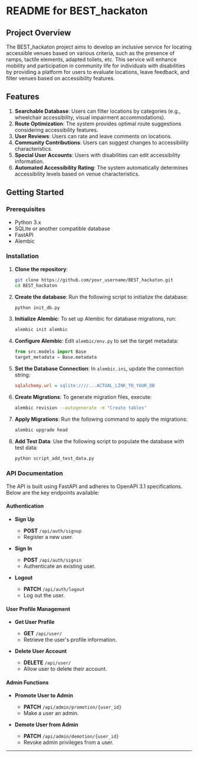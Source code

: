 # README for BEST_hackaton

## Project Overview

The BEST_hackaton project aims to develop an inclusive service for locating accessible venues based on various criteria, such as the presence of ramps, tactile elements, adapted toilets, etc. This service will enhance mobility and participation in community life for individuals with disabilities by providing a platform for users to evaluate locations, leave feedback, and filter venues based on accessibility features.

## Features

1. **Searchable Database**: Users can filter locations by categories (e.g., wheelchair accessibility, visual impairment accommodations).
2. **Route Optimization**: The system provides optimal route suggestions considering accessibility features.
3. **User Reviews**: Users can rate and leave comments on locations.
4. **Community Contributions**: Users can suggest changes to accessibility characteristics.
5. **Special User Accounts**: Users with disabilities can edit accessibility information.
6. **Automated Accessibility Rating**: The system automatically determines accessibility levels based on venue characteristics.

## Getting Started

### Prerequisites

- Python 3.x
- SQLite or another compatible database
- FastAPI
- Alembic

### Installation

1. **Clone the repository**:
    ```bash
    git clone https://github.com/your_username/BEST_hackaton.git
    cd BEST_hackaton
    ```

2. **Create the database**:
    Run the following script to initialize the database:
    ```bash
    python init_db.py
    ```

3. **Initialize Alembic**:
    To set up Alembic for database migrations, run:
    ```bash
    alembic init alembic
    ```

4. **Configure Alembic**:
    Edit `alembic/env.py` to set the target metadata:
    ```python
    from src.models import Base
    target_metadata = Base.metadata
    ```

5. **Set the Database Connection**:
    In `alembic.ini`, update the connection string:
    ```ini
    sqlalchemy.url = sqlite:////...ACTUAL_LINK_TO_YOUR_DB
    ```

6. **Create Migrations**:
    To generate migration files, execute:
    ```bash
    alembic revision --autogenerate -m "Create tables"
    ```

7. **Apply Migrations**:
    Run the following command to apply the migrations:
    ```bash
    alembic upgrade head
    ```

8. **Add Test Data**:
    Use the following script to populate the database with test data:
    ```bash
    python script_add_test_data.py
    ```

### API Documentation

The API is built using FastAPI and adheres to OpenAPI 3.1 specifications. Below are the key endpoints available:

#### Authentication

- **Sign Up**
    - **POST** `/api/auth/signup`
    - Register a new user.

- **Sign In**
    - **POST** `/api/auth/signin`
    - Authenticate an existing user.

- **Logout**
    - **PATCH** `/api/auth/logout`
    - Log out the user.

#### User Profile Management

- **Get User Profile**
    - **GET** `/api/user/`
    - Retrieve the user's profile information.

- **Delete User Account**
    - **DELETE** `/api/user/`
    - Allow user to delete their account.

#### Admin Functions

- **Promote User to Admin**
    - **PATCH** `/api/admin/promotion/{user_id}`
    - Make a user an admin.

- **Demote User from Admin**
    - **PATCH** `/api/admin/demotion/{user_id}`
    - Revoke admin privileges from a user.

---